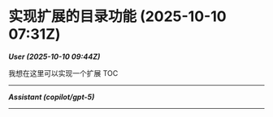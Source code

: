 <!-- Generated by SpecStory -->

<!-- vscode Session 6d550a3d-f652-4985-b986-a5ab9e05c4fc (2025-10-10 07:31Z) -->

# 实现扩展的目录功能 (2025-10-10 07:31Z)

_**User (2025-10-10 09:44Z)**_

我想在这里可以实现一个扩展 TOC

---

_**Assistant (copilot/gpt-5)**_



---

